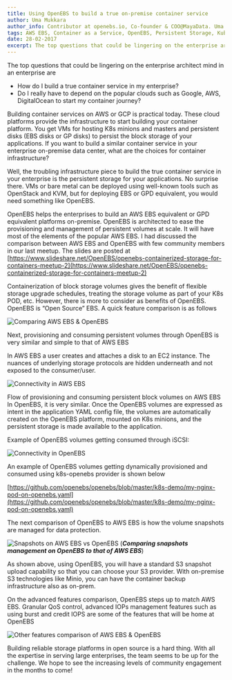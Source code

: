 ```yaml
---
title: Using OpenEBS to build a true on-premise container service
author: Uma Mukkara
author_info: Contributor at openebs.io, Co-founder & COO@MayaData. Uma led product development in the early days of MayaData (CloudByte).
tags: AWS EBS, Container as a Service, OpenEBS, Persistent Storage, Kubernetes
date: 28-02-2017
excerpt: The top questions that could be lingering on the enterprise architect mind in an enterprise are
---
```


The top questions that could be lingering on the enterprise architect mind in an enterprise are

- How do I build a true container service in my enterprise?
- Do I really have to depend on the popular clouds such as Google, AWS, DigitalOcean to start my container journey?

Building container services on AWS or GCP is practical today. These cloud platforms provide the infrastructure to start building your container platform. You get VMs for hosting K8s minions and masters and persistent disks (EBS disks or GP disks) to persist the block storage of your applications. If you want to build a similar container service in your enterprise on-premise data center, what are the choices for container infrastructure?

Well, the troubling infrastructure piece to build the true container service in your enterprise is the persistent storage for your applications. No surprise there. VMs or bare metal can be deployed using well-known tools such as OpenStack and KVM, but for deploying EBS or GPD equivalent, you would need something like OpenEBS.

OpenEBS helps the enterprises to build an AWS EBS equivalent or GPD equivalent platforms on-premise. OpenEBS is architected to ease the provisioning and management of persistent volumes at scale. It will have most of the elements of the popular AWS EBS. I had discussed the comparison between AWS EBS and OpenEBS with few community members in our last meetup. The slides are posted at [https://www.slideshare.net/OpenEBS/openebs-containerized-storage-for-containers-meetup-2](https://www.slideshare.net/OpenEBS/openebs-containerized-storage-for-containers-meetup-2)

Containerization of block storage volumes gives the benefit of flexible storage upgrade schedules, treating the storage volume as part of your K8s POD, etc. However, there is more to consider as benefits of OpenEBS. OpenEBS is “Open Source” EBS. A quick feature comparison is as follows

![Comparing AWS EBS & OpenEBS](https://cdn-images-1.medium.com/max/800/1*uu_mIhdqobjf3ftNOtf8KQ.png)

Next, provisioning and consuming persistent volumes through OpenEBS is very similar and simple to that of AWS EBS

In AWS EBS a user creates and attaches a disk to an EC2 instance. The nuances of underlying storage protocols are hidden underneath and not exposed to the consumer/user.

![Connectivity in AWS EBS](https://cdn-images-1.medium.com/max/800/1*zShnxODcXjTNu-X-qsJa5g.png)

Flow of provisioning and consuming persistent block volumes on AWS EBS
In OpenEBS, it is very similar. Once the OpenEBS volumes are expressed as intent in the application YAML config file, the volumes are automatically created on the OpenEBS platform, mounted on K8s minions, and the persistent storage is made available to the application.

Example of OpenEBS volumes getting consumed through iSCSI:

![Connectivity in OpenEBS](https://cdn-images-1.medium.com/max/800/1*Mh9MzX5a_YbV9K_LR8EynA.png)

An example of OpenEBS volumes getting dynamically provisioned and consumed using k8s-openebs provider is shown below

[https://github.com/openebs/openebs/blob/master/k8s-demo/my-nginx-pod-on-openebs.yaml](https://github.com/openebs/openebs/blob/master/k8s-demo/my-nginx-pod-on-openebs.yaml)

The next comparison of OpenEBS to AWS EBS is how the volume snapshots are managed for data protection.

![Snapshots on AWS EBS vs OpenEBS](https://cdn-images-1.medium.com/max/800/1*elAnAeYarCwxeCEyXv_Xow.png)
(***Comparing snapshots management on OpenEBS to that of AWS EBS***)  

As shown above, using OpenEBS, you will have a standard S3 snapshot upload capability so that you can choose your S3 provider. With on-premise S3 technologies like Minio, you can have the container backup infrastructure also as on-prem.

On the advanced features comparison, OpenEBS steps up to match AWS EBS. Granular QoS control, advanced IOPs management features such as using burst and credit IOPS are some of the features that will be home at OpenEBS

![Other features comparison of AWS EBS & OpenEBS](https://cdn-images-1.medium.com/max/800/1*1WGi8-GdTamykwgnJ0lqjw.png)

Building reliable storage platforms in open source is a hard thing. With all the expertise in serving large enterprises, the team seems to be up for the challenge. We hope to see the increasing levels of community engagement in the months to come!
